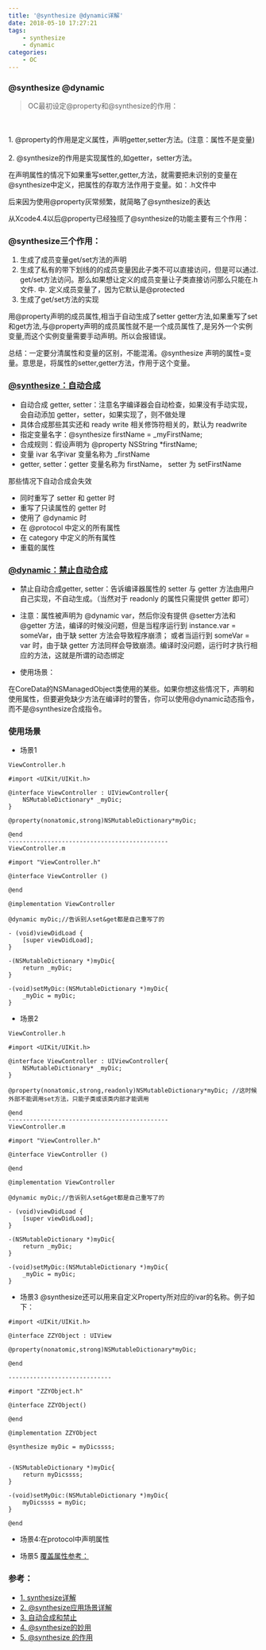 ```yaml
---
title: '@synthesize @dynamic详解'
date: 2018-05-10 17:27:21
tags:
	- synthesize
	- dynamic
categories:
	- OC
---
```


### @synthesize @dynamic

> OC最初设定@property和@synthesize的作用：
</br>
</br> 1. @property的作用是定义属性，声明getter,setter方法。(注意：属性不是变量)
</br>
</br> 2. @synthesize的作用是实现属性的,如getter，setter方法。

在声明属性的情况下如果重写setter,getter,方法，就需要把未识别的变量在@synthesize中定义，把属性的存取方法作用于变量。如：.h文件中

后来因为使用@property灰常频繁，就简略了@synthesize的表达

从Xcode4.4以后@property已经独揽了@synthesize的功能主要有三个作用：

### @synthesize三个作用：

1. 生成了成员变量get/set方法的声明
2. 生成了私有的带下划线的的成员变量因此子类不可以直接访问，但是可以通过. get/set方法访问。那么如果想让定义的成员变量让子类直接访问那么只能在.h文件. 中. 定义成员变量了，因为它默认是@protected
3. 生成了get/set方法的实现

用@property声明的成员属性,相当于自动生成了setter getter方法,如果重写了set和get方法,与@property声明的成员属性就不是一个成员属性了,是另外一个实例变量,而这个实例变量需要手动声明。所以会报错误。

总结：一定要分清属性和变量的区别，不能混淆。@synthesize 声明的属性=变量。意思是，将属性的setter,getter方法，作用于这个变量。


### [@synthesize：自动合成](https://www.jianshu.com/p/294e9285361e)

* 自动合成 getter, setter：注意名字编译器会自动检查，如果没有手动实现，会自动添加 getter，setter，如果实现了，则不做处理
* 具体合成那些其实还和 ready write 相关修饰符相关的，默认为 readwrite
* 指定变量名字：@synthesize firstName = _myFirstName;
* 合成规则：假设声明为 @property NSString *firstName;
* 变量 ivar 名字ivar 变量名称为 _firstName
* getter, setter：getter 变量名称为 firstName， setter 为 setFirstName

那些情况下自动合成会失效

* 同时重写了 setter 和 getter 时
* 重写了只读属性的 getter 时
* 使用了 @dynamic 时
* 在 @protocol 中定义的所有属性
* 在 category 中定义的所有属性
* 重载的属性

### [@dynamic：禁止自动合成](https://www.jianshu.com/p/294e9285361e)

* 禁止自动合成getter, setter：告诉编译器属性的 setter 与 getter 方法由用户自己实现，不自动生成。（当然对于 readonly 的属性只需提供 getter 即可）

* 注意：属性被声明为 @dynamic var，然后你没有提供 @setter方法和 @getter 方法，编译的时候没问题，但是当程序运行到 instance.var = someVar，由于缺 setter 方法会导致程序崩溃； 或者当运行到 someVar = var 时，由于缺 getter 方法同样会导致崩溃。编译时没问题，运行时才执行相应的方法，这就是所谓的动态绑定

* 使用场景：

在CoreData的NSManagedObject类使用的某些。如果你想这些情况下，声明和使用属性，但要避免缺少方法在编译时的警告，你可以使用@dynamic动态指令，而不是@synthesize合成指令。



### 使用场景

* 场景1

```
ViewController.h

#import <UIKit/UIKit.h>  
  
@interface ViewController : UIViewController{
    NSMutableDictionary* _myDic;
}  
  
@property(nonatomic,strong)NSMutableDictionary*myDic; 
  
@end  
---------------------------------------------
ViewController.m

#import "ViewController.h"

@interface ViewController ()

@end

@implementation ViewController

@dynamic myDic;//告诉别人set&get都是自己重写了的

- (void)viewDidLoad {
    [super viewDidLoad];
}

-(NSMutableDictionary *)myDic{
    return _myDic;
}

-(void)setMyDic:(NSMutableDictionary *)myDic{
    _myDic = myDic;
}
```

* 场景2

```
ViewController.h

#import <UIKit/UIKit.h>  
  
@interface ViewController : UIViewController{
    NSMutableDictionary* _myDic;
}  
  
@property(nonatomic,strong,readonly)NSMutableDictionary*myDic; //这时候外部不能调用set方法，只能子类或该类内部才能调用
  
@end  
---------------------------------------------
ViewController.m

#import "ViewController.h"

@interface ViewController ()

@end

@implementation ViewController

@dynamic myDic;//告诉别人set&get都是自己重写了的

- (void)viewDidLoad {
    [super viewDidLoad];
}

-(NSMutableDictionary *)myDic{
    return _myDic;
}

-(void)setMyDic:(NSMutableDictionary *)myDic{
    _myDic = myDic;
}
```

* 场景3 @synthesize还可以用来自定义Property所对应的ivar的名称。例子如下：

```
#import <UIKit/UIKit.h>

@interface ZZYObject : UIView

@property(nonatomic,strong)NSMutableDictionary*myDic;

@end

-----------------------------

#import "ZZYObject.h"

@interface ZZYObject()

@end

@implementation ZZYObject

@synthesize myDic = myDicssss;


-(NSMutableDictionary *)myDic{
    return myDicssss;
}

-(void)setMyDic:(NSMutableDictionary *)myDic{
    myDicssss = myDic;
}

@end
```

* 场景4:在protocol中声明属性

* 场景5 [覆盖属性参考：](http://blog.csdn.net/jeffasd/article/details/50475608)


### 参考：

* [1. synthesize详解](https://www.cnblogs.com/handsomeBoys/p/5672352.html)
* [2. @synthesize应用场景详解](https://www.jianshu.com/p/94fb8b816147)
* [3. 自动合成和禁止](https://www.jianshu.com/p/294e9285361e)
* [4. @synthesize的妙用](https://www.jianshu.com/p/cee2e058ce82)
* [5. @synthesize 的作用](http://nextcocoa.com/synthesize-de-zuo-yong/)
